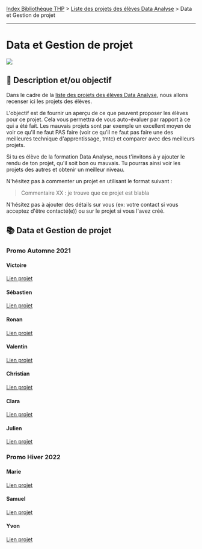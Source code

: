 [Index Bibliothèque THP](https://github.com/TheHackingProject/bibliotheque-THP/wiki) > [Liste des projets des élèves Data Analyse](https://github.com/TheHackingProject/bibliotheque-THP/wiki/liste_projets_data_analyse) > Data et Gestion de projet

___

# Data et Gestion de projet

![](https://picsum.photos/1024/400)

## 📄 Description et/ou objectif
Dans le cadre de la [liste des projets des élèves Data Analyse](https://github.com/TheHackingProject/bibliotheque-THP/wiki/liste_projets_data_analyse), nous allons recenser ici les projets des élèves.

L'objectif est de fournir un aperçu de ce que peuvent proposer les élèves pour ce projet. Cela vous permettra de vous auto-évaluer par rapport à ce qui a été fait. Les mauvais projets sont par exemple un excellent moyen de voir ce qu'il ne faut PAS faire (voir ce qu'il ne faut pas faire une des meilleures technique d'apprentissage, tmtc) et comparer avec des meilleurs projets.

Si tu es élève de la formation Data Analyse, nous t'invitons à y ajouter le rendu de ton projet, qu'il soit bon ou mauvais. Tu pourras ainsi voir les projets des autres et obtenir un meilleur niveau.

N'hésitez pas à commenter un projet en utilisant le format suivant :

> Commentaire XX : je trouve que ce projet est blabla


N'hésitez pas à ajouter des détails sur vous (ex: votre contact si vous acceptez d'être contacté(e)) ou sur le projet si vous l'avez créé.


## 📚 Data et Gestion de projet

### Promo Automne 2021

#### Victoire
[Lien projet](https://docs.google.com/presentation/d/1Hc_eKla_pbbJzM-o0OX5gqmHgPM92yXpsyb0jIOuVB0/edit#slide=id.g100c3794ef2_0_55)

#### Sébastien
[Lien projet](https://docs.google.com/presentation/d/1Hc_eKla_pbbJzM-o0OX5gqmHgPM92yXpsyb0jIOuVB0/edit#slide=id.p)

#### Ronan
[Lien projet](https://github.com/RonanLamour/StudioMatic)

#### Valentin
[Lien projet](https://github.com/valvermes/ProjetData)

#### Christian
[Lien projet](https://github.com/valvermes/ProjetData)

#### Clara
[Lien projet](https://docs.google.com/presentation/d/1Hc_eKla_pbbJzM-o0OX5gqmHgPM92yXpsyb0jIOuVB0/edit#slide=id.g100c3794ef2_0_451)

#### Julien
[Lien projet](https://github.com/valvermes/ProjetData)

### Promo Hiver 2022

#### Marie
[Lien projet](https://github.com/MarieLebreton/ProjetFinal)

#### Samuel
[Lien projet](https://github.com/SamkaaDev/THPData_final_project)

#### Yvon
[Lien projet](https://github.com/ekwayv8/last-week---monday)

